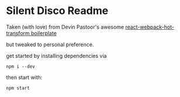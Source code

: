 Silent Disco Readme
=========

Taken (with love) from Devin Pastoor's awesome [react-webpack-hot-transform boilerplate](https://github.com/dpastoor/react-webpack-hot-transform)

but tweaked to personal preference. 

get started by installing dependencies via

```
npm i --dev
```

then start with:

```
npm start